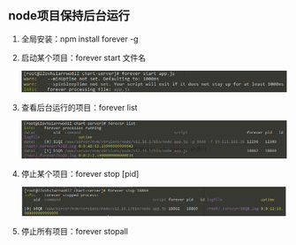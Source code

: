 ## node项目保持后台运行

1. 全局安装：npm install forever -g

2. 启动某个项目：forever start 文件名

   ![image](./static/linux简单操作/linux简单操作-01.png)

3. 查看后台运行的项目：forever list

   ![image](./static/linux简单操作/linux简单操作-02.png)

4. 停止某个项目：forever stop [pid]

   ![image](./static/linux简单操作/linux简单操作-03.png)

5. 停止所有项目：forever stopall

